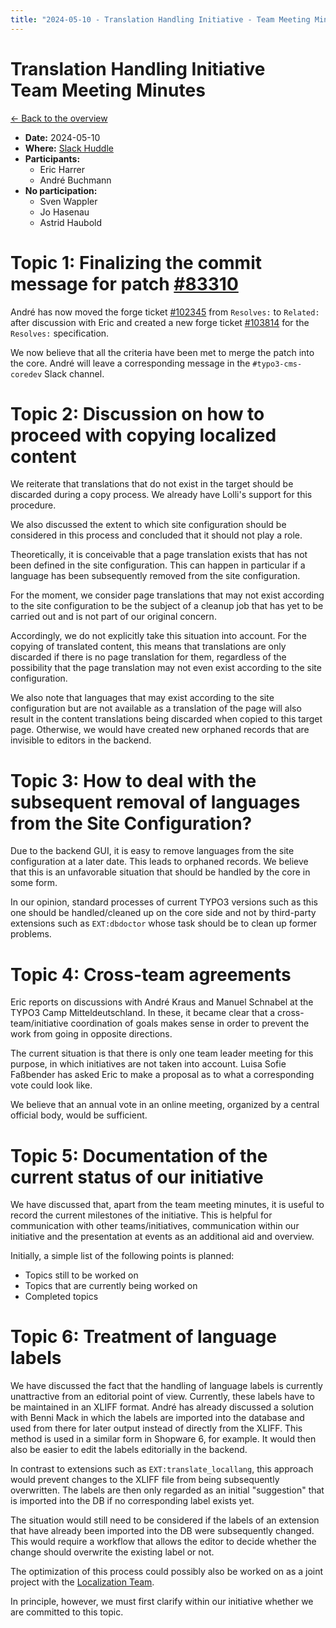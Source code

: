 ```yaml
---
title: "2024-05-10 - Translation Handling Initiative - Team Meeting Minutes"
---
```


# Translation Handling Initiative<br>Team Meeting Minutes

[← Back to the overview](https://notes.typo3.org/s/f3ae8fZSD)

- **Date:** 2024-05-10<br>
- **Where:** [Slack Huddle](https://app.slack.com/huddle/T024TUMLZ/C05D7UF1L8M)
- **Participants:**
    - Eric Harrer
    - André Buchmann
- **No participation:**
    - Sven Wappler
    - Jo Hasenau
    - Astrid Haubold

# Topic 1: Finalizing the commit message for patch [#83310](https://review.typo3.org/c/Packages/TYPO3.CMS/+/83310)

André has now moved the forge ticket [#102345](https://forge.typo3.org/issues/102345) from `Resolves:` to `Related:` after discussion with Eric and created a new forge ticket [#103814](https://forge.typo3.org/issues/103814) for the `Resolves:` specification.

We now believe that all the criteria have been met to merge the patch into the core. André will leave a corresponding message in the `#typo3-cms-coredev` Slack channel.

# Topic 2: Discussion on how to proceed with copying localized content

We reiterate that translations that do not exist in the target should be discarded during a copy process. We already have Lolli's support for this procedure.

We also discussed the extent to which site configuration should be considered in this process and concluded that it should not play a role.

Theoretically, it is conceivable that a page translation exists that has not been defined in the site configuration. This can happen in particular if a language has been subsequently removed from the site configuration.

For the moment, we consider page translations that may not exist according to the site configuration to be the subject of a cleanup job that has yet to be carried out and is not part of our original concern.

Accordingly, we do not explicitly take this situation into account. For the copying of translated content, this means that translations are only discarded if there is no page translation for them, regardless of the possibility that the page translation may not even exist according to the site configuration.

We also note that languages that may exist according to the site configuration but are not available as a translation of the page will also result in the content translations being discarded when copied to this target page. Otherwise, we would have created new orphaned records that are invisible to editors in the backend.

# Topic 3: How to deal with the subsequent removal of languages from the Site Configuration?

Due to the backend GUI, it is easy to remove languages from the site configuration at a later date. This leads to orphaned records. We believe that this is an unfavorable situation that should be handled by the core in some form.

In our opinion, standard processes of current TYPO3 versions such as this one should be handled/cleaned up on the core side and not by third-party extensions such as `EXT:dbdoctor` whose task should be to clean up former problems.

# Topic 4: Cross-team agreements

Eric reports on discussions with André Kraus and Manuel Schnabel at the TYPO3 Camp Mitteldeutschland. In these, it became clear that a cross-team/initiative coordination of goals makes sense in order to prevent the work from going in opposite directions.

The current situation is that there is only one team leader meeting for this purpose, in which initiatives are not taken into account. Luisa Sofie Faßbender has asked Eric to make a proposal as to what a corresponding vote could look like.

We believe that an annual vote in an online meeting, organized by a central official body, would be sufficient.

# Topic 5: Documentation of the current status of our initiative

We have discussed that, apart from the team meeting minutes, it is useful to record the current milestones of the initiative. This is helpful for communication with other teams/initiatives, communication within our initiative and the presentation at events as an additional aid and overview.

Initially, a simple list of the following points is planned:

- Topics still to be worked on
- Topics that are currently being worked on
- Completed topics

# Topic 6: Treatment of language labels

We have discussed the fact that the handling of language labels is currently unattractive from an editorial point of view. Currently, these labels have to be maintained in an XLIFF format. André has already discussed a solution with Benni Mack in which the labels are imported into the database and used from there for later output instead of directly from the XLIFF. This method is used in a similar form in Shopware 6, for example. It would then also be easier to edit the labels editorially in the backend.

In contrast to extensions such as `EXT:translate_locallang`, this approach would prevent changes to the XLIFF file from being subsequently overwritten. The labels are then only regarded as an initial "suggestion" that is imported into the DB if no corresponding label exists yet.

The situation would still need to be considered if the labels of an extension that have already been imported into the DB were subsequently changed. This would require a workflow that allows the editor to decide whether the change should overwrite the existing label or not.

The optimization of this process could possibly also be worked on as a joint project with the [Localization Team](https://typo3.org/community/teams/localization).

In principle, however, we must first clarify within our initiative whether we are committed to this topic.